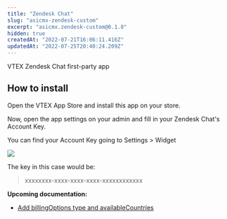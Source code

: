```yaml
---
title: "Zendesk Chat"
slug: "asicmx-zendesk-custom"
excerpt: "asicmx.zendesk-custom@0.1.8"
hidden: true
createdAt: "2022-07-21T16:06:11.416Z"
updatedAt: "2022-07-25T20:40:24.209Z"
---
```

VTEX Zendesk Chat first-party app

## How to install

Open the VTEX App Store and install this app on your store.

Now, open the app settings on your admin and fill in your Zendesk Chat's Account Key.

You can find your Account Key going to Settings > Widget

![](account-key.png)

The key in this case would be:
> xxxxxxxx-xxxx-xxxx-xxxx-xxxxxxxxxxxx


**Upcoming documentation:**

 - [Add billingOptions type and availableCountries](https://github.com/vtex-apps/zendesk-chat/pull/11)